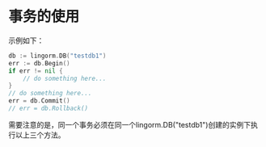 # 事务的使用

示例如下：

```go
db := lingorm.DB("testdb1")
err := db.Begin()
if err != nil {
    // do something here...
}
// do something here...
err = db.Commit()
// err = db.Rollback()
```

需要注意的是，同一个事务必须在同一个lingorm.DB("testdb1")创建的实例下执行以上三个方法。
